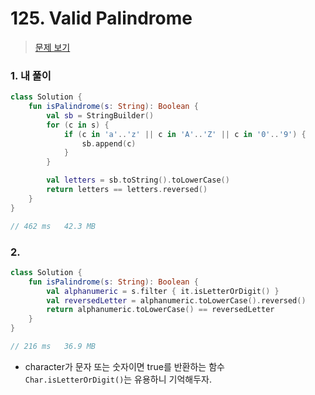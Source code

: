 # 125. Valid Palindrome

> [문제 보기](https://leetcode.com/problems/valid-palindrome/)

### 1. 내 풀이

```kotlin
class Solution {
    fun isPalindrome(s: String): Boolean {
        val sb = StringBuilder()
        for (c in s) {
            if (c in 'a'..'z' || c in 'A'..'Z' || c in '0'..'9') {
                sb.append(c)
            }
        }

        val letters = sb.toString().toLowerCase()
        return letters == letters.reversed()
    }
}

// 462 ms	42.3 MB	
```

### 2.

```kotlin
class Solution {
    fun isPalindrome(s: String): Boolean {
        val alphanumeric = s.filter { it.isLetterOrDigit() }
        val reversedLetter = alphanumeric.toLowerCase().reversed()
        return alphanumeric.toLowerCase() == reversedLetter
    }
}

// 216 ms	36.9 MB
```

- character가 문자 또는 숫자이면 true를 반환하는 함수 `Char.isLetterOrDigit()`는 유용하니 기억해두자.